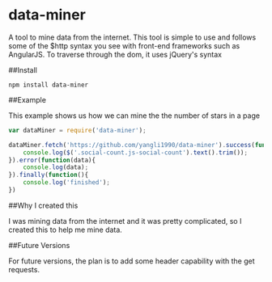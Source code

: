 # data-miner
A tool to mine data from the internet.
This tool is simple to use and follows some of the $http syntax you see with front-end frameworks such as AngularJS.
To traverse through the dom, it uses jQuery's syntax

##Install
````
npm install data-miner
````

##Example

This example shows us how we can mine the the number of stars in a page

````javascript
var dataMiner = require('data-miner');

dataMiner.fetch('https://github.com/yangli1990/data-miner').success(function($){
	console.log($('.social-count.js-social-count').text().trim());
}).error(function(data){
	console.log(data);
}).finally(function(){
	console.log('finished');
})

````

##Why I created this

I was mining data from the internet and it was pretty complicated, so I created this to help me mine data.

##Future Versions

For future versions, the plan is to add some header capability with the get requests.
